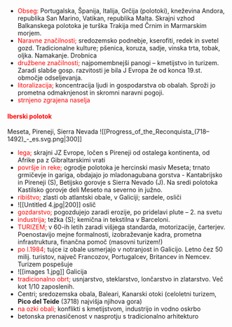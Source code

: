 - <font color="#ff0000">Obseg:</font> Portugalska, Španija, Italija, Grčija (polotoki), kneževina Andora, republika San Marino, Vatikan, republika Malta. Skrajni vzhod Balkanskega polotoka je turška Trakija med Črnim in Marmarskim morjem.
- <font color="#ff0000">Naravne značilnosti;</font> sredozemsko podnebje, kserofiti, redek in svetel gozd. Tradicionalne kulture; pšenica, koruza, sadje, vinska trta, tobak, oljka. Namakanje. Drobnica
- <font color="#ff0000">družbene značilnosti;</font> najpomembnejši panogi – kmetijstvo in turizem. Zaradi slabše gosp. razvitosti je bila J Evropa že od konca 19.st. območje odseljevanja.
- <font color="#ff0000">litoralizacija;</font> koncentracija ljudi in gospodarstva ob obalah. Sproži jo prometna odmaknjenost in skromni naravni pogoji.
- <font color="#ff0000">strnjeno zgrajena naselja</font>
#### <font color="#ff0000">Iberski polotok</font>
Meseta, Pireneji, Sierra Nevada
![[Progress_of_the_Reconquista_(718–1492)_-_es.svg.png|300]]
- <font color="#ff0000">lega;</font> skrajni JZ Evrope, ločen s Pireneji od ostalega kontinenta, od Afrike pa z Gibraltarskimi vrati
- <font color="#ff0000">površje in reke;</font> ogrodje polotoka je hercinski masiv Meseta; trnato grmičevje in gariga, obdajajo jo mladonagubana gorstva - Kantabrijsko in Pireneji (S), Betijsko gorovje s Sierra Nevado (J). Na sredi polotoka Kastilsko gorovje deli Meseto na severno in južno.
- <font color="#ff0000">ribištvo; </font>zlasti ob atlantski obale, v Galiciji; sardele, osliči
- ![[Untitled 4.jpg|200]] oslič
- <font color="#ff0000">gozdarstvo; </font>pogozdujejo zaradi erozije, po pridelavi plute – 2. na svetu
- <font color="#ff0000">industrija;</font> težka (S); kemična in tekstilna v Barceloni.
- <font color="#ff0000">TURIZEM; </font>v 60-ih letih zaradi višjega standarda, motorizacije, čarterjev. Poenostavijo mejne formalnosti, izobraževanje kadra, prometna infrastruktura, finančna pomoč (masovni turizem!)
- <font color="#ff0000">po l.1984;</font> tujce iz obale usmerjajo v notranjost in Galicijo. Letno čez 50 milij. turistov, največ Francozov, Portugalcev, Britancev in Nemcev. Turizem pospešuje
- ![[images 1.jpg]] Galicija
- <font color="#ff0000">tradicionalno obrt;</font> usnjarstvo, steklarstvo, lončarstvo in zlatarstvo. Več kot 1/10 zaposlenih. 
- Centri; sredozemska obala, Baleari, Kanarski otoki (celoletni turizem, **Pico del Teide** (3718) najvišja njihova gora)
- <font color="#ff0000">na ozki obali;</font> konflikti s kmetijstvom, industrijo in vodno oskrbo
- betonska prenasičenost v nasprotju s tradicionalno arhitekturo